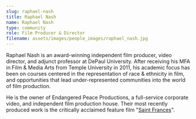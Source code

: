 ```yaml
---
slug: raphael-nash
title: Raphael Nash
name: Raphael Nash
type: community
role: Film Producer & Director
filename: assets/images/people_images/raphael_nash.jpg
---
```

Raphael Nash is an award-winning independent film producer, video director,
and adjunct professor at DePaul University. After receiving his MFA in Film & Media Arts from Temple University in 2011, his academic focus has been on courses centered in the representation of race & ethnicity in film, and opportunities that lead under-represented communities into the world of film production. 

He is the owner of Endangered Peace Productions, a full-service corporate video, and independent film production house. Their most recently produced work is the critically acclaimed feature film "<a href="https://saintfrances.oscilloscope.net/" target="_blank">Saint Frances</a>". 